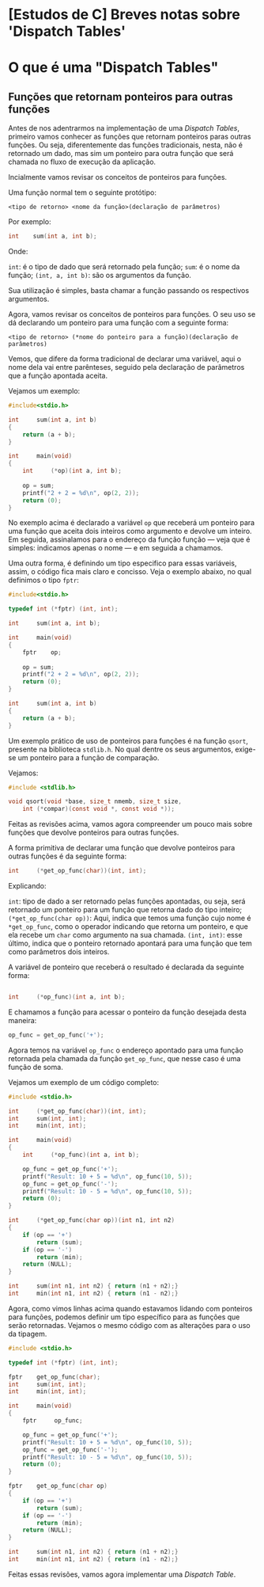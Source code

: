 # [Estudos de C] Breves notas sobre 'Dispatch Tables'


# O que é uma "Dispatch Tables"

## Funções que retornam ponteiros para outras funções

Antes de nos adentrarmos na implementação de uma _Dispatch Tables_, primeiro vamos conhecer as funções que retornam ponteiros paras outras funções. 
Ou seja, diferentemente das funções tradicionais, nesta, não é retornado um dado, mas sim um ponteiro para outra função que será chamada no fluxo de execução da aplicação. 

<!-- ### Ponteiros para funções -->

Incialmente vamos revisar os conceitos de ponteiros para funções. 

Uma função normal tem o seguinte protótipo:

```
<tipo de retorno> <nome da função>(declaração de parâmetros) 
``` 
Por exemplo:

```c
int    sum(int a, int b);
```
Onde: 

`int`: é o tipo de dado que será retornado pela função;
`sum`: é o nome da função;
`(int, a, int b)`: são os argumentos da função. 

Sua utilização é simples, basta chamar a função passando os respectivos argumentos. 

Agora, vamos revisar os conceitos de ponteiros para funções. O seu uso se dá declarando um ponteiro para uma função com a seguinte forma:

```
<tipo de retorno> (*nome do ponteiro para a função)(declaração de parâmetros) 
```  
Vemos, que difere da forma tradicional de declarar uma variável, aqui o nome dela vai entre parênteses, seguido pela declaração de parâmetros que a função apontada aceita.  

Vejamos um exemplo: 
```c
#include<stdio.h> 

int     sum(int a, int b) 
{
    return (a + b);
}

int     main(void)
{
    int     (*op)(int a, int b);
    
    op = sum;
    printf("2 + 2 = %d\n", op(2, 2));
    return (0);
}
```
No exemplo acima é declarado a variável `op` que receberá um ponteiro para uma função que aceita dois inteiros como argumento e devolve um inteiro. Em seguida, assinalamos para o endereço da função função — veja que é simples: indicamos apenas o nome — e em seguida a chamamos.

Uma outra forma, é definindo um tipo especifico para essas variáveis, assim, o código fica mais claro e concisso. Veja o exemplo abaixo, no qual definimos o tipo `fptr`:

```c
#include<stdio.h> 

typedef int (*fptr) (int, int); 

int     sum(int a, int b);

int     main(void)
{
    fptr    op;
    
    op = sum;
    printf("2 + 2 = %d\n", op(2, 2));
    return (0);
}

int     sum(int a, int b) 
{
    return (a + b);
}
```
Um exemplo prático de uso de ponteiros para funções é na função `qsort`, presente na biblioteca `stdlib.h`. No qual dentre os seus argumentos, exige-se um ponteiro para a função de comparação. 

Vejamos:
```c 
#include <stdlib.h>

void qsort(void *base, size_t nmemb, size_t size,
    int (*compar)(const void *, const void *));
```

Feitas as revisões acima, vamos agora compreender um pouco mais sobre funções que devolve ponteiros para outras funções.

A forma primitiva de declarar uma função que devolve ponteiros para outras funções é da seguinte forma: 
 
```c
int     (*get_op_func(char))(int, int);
```

Explicando:

`int`: tipo de dado a ser retornado pelas funções apontadas, ou seja, será retornado um ponteiro para um função que retorna dado do tipo inteiro;
`(*get_op_func(char op))`: Aqui, indica que temos uma função cujo nome é `*get_op_func`, como o operador indicando que retorna um ponteiro, e que ela recebe um `char` como argumento na sua chamada. 
`(int, int)`: esse último, indica que o ponteiro retornado apontará para uma função que tem como parâmetros dois inteiros. 


A variável de ponteiro que receberá o resultado é declarada da seguinte forma:

```c

int     (*op_func)(int a, int b);

```

E chamamos a função para acessar o ponteiro da função desejada desta maneira:

```c
op_func = get_op_func('+');
```
Agora temos na variável `op_func` o endereço apontado para uma função retornada pela chamada da função `get_op_func`, que nesse caso é uma função de soma. 

Vejamos um exemplo de um código completo: 

```C
#include <stdio.h>

int     (*get_op_func(char))(int, int);
int     sum(int, int);
int     min(int, int);

int     main(void)
{
    int     (*op_func)(int a, int b);

    op_func = get_op_func('+');
    printf("Result: 10 + 5 = %d\n", op_func(10, 5));
    op_func = get_op_func('-');
    printf("Result: 10 - 5 = %d\n", op_func(10, 5));
    return (0);
}

int     (*get_op_func(char op))(int n1, int n2)
{
    if (op == '+') 
        return (sum);
    if (op == '-') 
        return (min);
    return (NULL);
}

int     sum(int n1, int n2) { return (n1 + n2);}
int     min(int n1, int n2) { return (n1 - n2);}
```

Agora, como vimos linhas acima quando estavamos lidando com ponteiros para funções, podemos definir um tipo específico para as funções que serão retornadas. Vejamos o mesmo código com as alterações para o uso da tipagem. 

```c
#include <stdio.h>

typedef int (*fptr) (int, int); 

fptr    get_op_func(char);
int     sum(int, int);
int     min(int, int);

int     main(void)
{
    fptr     op_func;

    op_func = get_op_func('+');
    printf("Result: 10 + 5 = %d\n", op_func(10, 5));
    op_func = get_op_func('-');
    printf("Result: 10 - 5 = %d\n", op_func(10, 5));
    return (0);
}

fptr    get_op_func(char op)
{
    if (op == '+') 
        return (sum);
    if (op == '-') 
        return (min);
    return (NULL);
}

int     sum(int n1, int n2) { return (n1 + n2);}
int     min(int n1, int n2) { return (n1 - n2);}
```

Feitas essas revisões, vamos agora implementar uma _Dispatch Table_. 
